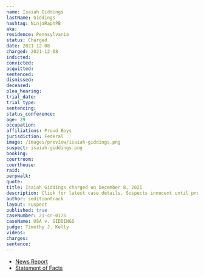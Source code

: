 ```yaml
---
name: Isaiah Giddings
lastName: Giddings
hashtag: NinjaRaphPB
aka:
residence: Pennsylvania
status: Charged
date: 2021-12-08
charged: 2021-12-08
indicted:
convicted:
acquitted:
sentenced:
dismissed:
deceased:
plea_hearing:
trial_date:
trial_type:
sentencing:
status_conference:
age: 29
occupation:
affiliations: Proud Boys
jurisdiction: Federal
image: /images/preview/isaiah-giddings.png
suspect: isaiah-giddings.png
booking:
courtroom:
courthouse:
raid:
perpwalk:
quote:
title: Isaiah Giddings charged on December 8, 2021
description: Click for latest case details. Suspects innocent until proven guilty.
author: seditiontrack
layout: suspect
published: true
caseNumber: 21-cr-0175
caseName: USA v. GIDDINGS
judge: Timothy J. Kelly
videos:
charges:
sentence:
---
```

- [News Report](https://www.msn.com/en-us/news/us/3-philly-area-proud-boys-charged-in-jan-6-capitol-riot/ar-AARQELh)
- [Statement of Facts](https://www.justice.gov/usao-dc/case-multi-defendant/file/1481086/download)
